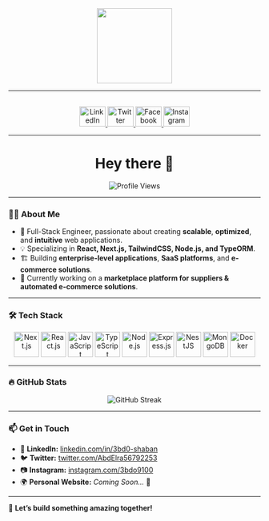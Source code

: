 <div align="center">
  <img height="150" src="https://camo.githubusercontent.com/62da68eb62b1e5f175f7d1f0191dd89a653d7908feb22d37d4a0ab07365d6791/68747470733a2f2f6d656469612e67697068792e636f6d2f6d656469612f4d3967624264396e6244724f5475314d71782f67697068792e676966" />
</div>

---

<br>

<div align="center">
  <a href="https://www.linkedin.com/in/3bd0-shaban/" target="_blank">
    <img src="https://raw.githubusercontent.com/maurodesouza/profile-readme-generator/master/src/assets/icons/social/linkedin/default.svg" width="52" height="40" alt="LinkedIn" />
  </a>
  <a href="https://twitter.com/AbdElra56792253" target="_blank">
    <img src="https://raw.githubusercontent.com/maurodesouza/profile-readme-generator/master/src/assets/icons/social/twitter/default.svg" width="52" height="40" alt="Twitter" />
  </a>
  <a href="https://www.facebook.com/3bd0.S/" target="_blank">
    <img src="https://raw.githubusercontent.com/maurodesouza/profile-readme-generator/master/src/assets/icons/social/facebook/default.svg" width="52" height="40" alt="Facebook" />
  </a>
  <a href="https://www.instagram.com/3bdo9100/" target="_blank">
    <img src="https://raw.githubusercontent.com/maurodesouza/profile-readme-generator/master/src/assets/icons/social/instagram/default.svg" width="52" height="40" alt="Instagram" />
  </a>
</div>

---

<h1 align="center">Hey there 👋</h1>

<div align="center">
  <img src="https://komarev.com/ghpvc/?username=3bd0-shaban&color=green" alt="Profile Views" />
</div>

---

<h3 align="left">👨‍💻 About Me</h3>

- 🚀 Full-Stack Engineer, passionate about creating **scalable**, **optimized**, and **intuitive** web applications.  
- 💡 Specializing in **React, Next.js, TailwindCSS, Node.js, and TypeORM**.  
- 🏗 Building **enterprise-level applications**, **SaaS platforms**, and **e-commerce solutions**.  
- 📍 Currently working on a **marketplace platform for suppliers & automated e-commerce solutions**.  

---

<h3 align="left">🛠 Tech Stack</h3>

<div align="center">
  <img src="https://cdn.jsdelivr.net/gh/devicons/devicon/icons/nextjs/nextjs-original.svg" height="50" alt="Next.js" />
  <img src="https://cdn.jsdelivr.net/gh/devicons/devicon/icons/react/react-original.svg" height="50" alt="React.js" />
  <img src="https://cdn.jsdelivr.net/gh/devicons/devicon/icons/javascript/javascript-original.svg" height="50" alt="JavaScript" />
  <img src="https://cdn.jsdelivr.net/gh/devicons/devicon/icons/typescript/typescript-original.svg" height="50" alt="TypeScript" />
  <img src="https://cdn.jsdelivr.net/gh/devicons/devicon/icons/nodejs/nodejs-original.svg" height="50" alt="Node.js" />
  <img src="https://cdn.jsdelivr.net/gh/devicons/devicon/icons/express/express-original.svg" height="50" alt="Express.js" />
  <img src="https://cdn.jsdelivr.net/gh/devicons/devicon/icons/nestjs/nestjs-plain.svg" height="50" alt="NestJS" />
  <img src="https://cdn.jsdelivr.net/gh/devicons/devicon/icons/mongodb/mongodb-original.svg" height="50" alt="MongoDB" />
  <img src="https://cdn.jsdelivr.net/gh/devicons/devicon/icons/docker/docker-plain-wordmark.svg" height="50" alt="Docker" />
</div>

---

<h3 align="left">🔥 GitHub Stats</h3>

<div align="center">
  <img src="https://streak-stats.demolab.com?user=3bd0-shaban&theme=iceberg&hide_border=true&border_radius=10&date_format=j%20M%5B%20Y%5D" alt="GitHub Streak" />
</div>

---

<h3 align="left">📫 Get in Touch</h3>

- 🏢 **LinkedIn:** [linkedin.com/in/3bd0-shaban](https://www.linkedin.com/in/3bd0-shaban/)  
- 🐦 **Twitter:** [twitter.com/AbdElra56792253](https://twitter.com/AbdElra56792253)  
- 📷 **Instagram:** [instagram.com/3bdo9100](https://www.instagram.com/3bdo9100/)  
- 🌍 **Personal Website:** *Coming Soon...* 🚀  

---

🚀 **Let’s build something amazing together!**
